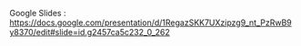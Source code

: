 Google Slides : https://docs.google.com/presentation/d/1RegazSKK7UXzipzg9_nt_PzRwB9y8370/edit#slide=id.g2457ca5c232_0_262